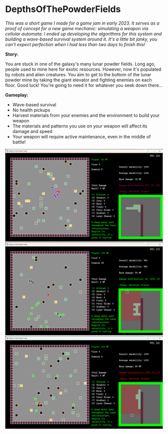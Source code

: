 # DepthsOfThePowderFields

*This was a short game I made for a game jam in early 2023. It serves as a proof of concept for a new game mechanic: simulating a weapon via cellular automata. I ended up developing the algorithms for this system and building a wave-based survival system around it. It's a little bit janky, you can't expect perfection when I had less than two days to finish this!*

**Story:**

You are stuck in one of the galaxy's many lunar powder fields. Long ago, people used to mine here for exotic resources. However, now it's populated by robots and alien creatures. You aim to get to the bottom of the lunar powder mine by taking the giant elevator and fighting enemies on each floor. Good luck! You're going to need it for whatever you seek down there...

**Gameplay:**
- Wave-based survival
- No health pickups
- Harvest materials from your enemies and the environment to build your weapon
- The materials and patterns you use on your weapon will affect its damage and speed
- Your weapon will require active maintenance, even in the middle of battle!

[![](https://github.com/KINGTUT10101/DepthsOfThePowderFields/blob/master/Images/Thumbnails/thumbnail1.png)](https://github.com/KINGTUT10101/DepthsOfThePowderFields/blob/master/Images/Thumbnails/thumbnail1.png)
[![](https://github.com/KINGTUT10101/DepthsOfThePowderFields/blob/master/Images/Thumbnails/thumbnail2.png)](https://github.com/KINGTUT10101/DepthsOfThePowderFields/blob/master/Images/Thumbnails/thumbnail2.png)
[![](https://github.com/KINGTUT10101/DepthsOfThePowderFields/blob/master/Images/Thumbnails/thumbnail3.png)](https://github.com/KINGTUT10101/DepthsOfThePowderFields/blob/master/Images/Thumbnails/thumbnail3.png)
